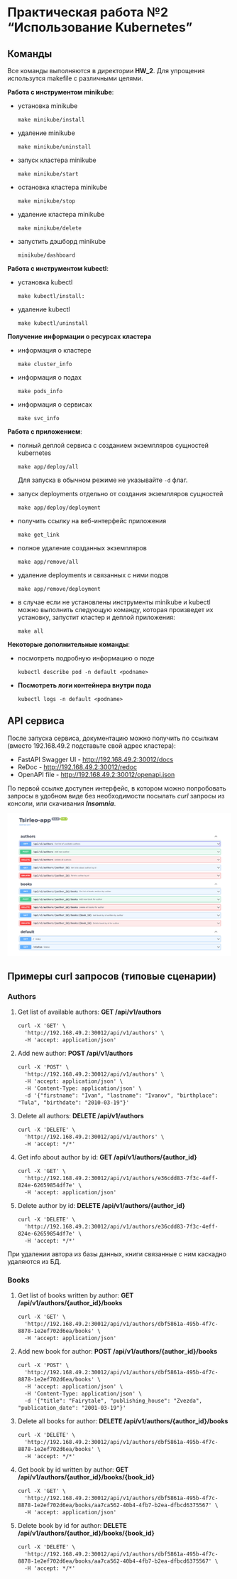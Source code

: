 # Практическая работа №2 “Использование Kubernetes”

## Команды

Все команды выполняются в директории **HW_2**. Для упрощения использутся makefile с различными целями.

**Работа с инструментом minikube**:
* уcтановка minikube
    ```shell
    make minikube/install
    ```
* удаление minikube
    ```shell
    make minikube/uninstall
    ```
* запуск кластера minikube
    ```shell
    make minikube/start
    ```
* остановка кластера minikube
    ```shell
    make minikube/stop
    ```
* удаление кластера minikube
    ```shell
    make minikube/delete
    ```
* запустить дэшборд minikube
    ```shell
    minikube/dashboard
    ```
**Работа с инструментом kubectl**:
* уcтановка kubectl
    ```shell
    make kubectl/install:
    ```
* удаление kubectl
    ```shell
    make kubectl/uninstall
    ```
  
**Получение информации о ресурсах кластера**
* информация о кластере
    ```shell
    make cluster_info
    ```
* информация о подах
    ```shell
    make pods_info
    ```
* информация о сервисах
    ```shell
    make svc_info
    ```

**Работа с приложением**:
* полный деплой сервиса с созданием экземпляров сущностей kubernetes
    ```shell
    make app/deploy/all
    ```
  Для запуска в обычном режиме не указывайте `-d` флаг.

* запуск deployments отдельно от создания экземпляров сущностей
    ```shell
    make app/deploy/deployment
    ```

* получить ссылку на веб-интерфейс приложения
    ```shell
    make get_link
    ```

* полное удаление созданных экземпляров
    ```shell
    make app/remove/all
    ```

* удаление deployments и связанных с ними подов
    ```shell
    make app/remove/deployment
    ```
* в случае если не установлены инструменты minikube и kubectl можно выполнить следующую команду, 
которая произведет их установку, запустит кластер и деплой приложения:
    ```shell
    make all
    ```

**Некоторые дополнительные команды**:
* посмотреть подробную информацию о поде
    ```shell
    kubectl describe pod -n default <podname>
    ```
* **Посмотреть логи контейнера внутри пода**
    ```shell
    kubectl logs -n default <podname>
    ```

## API сервиса
После запуска сервиса, документацию можно получить по ссылкам (вместо 192.168.49.2 подставьте свой адрес кластера):
* FastAPI Swagger UI - http://192.168.49.2:30012/docs 
* ReDoc - http://192.168.49.2:30012/redoc
* OpenAPI file - http://192.168.49.2:30012/openapi.json 

По первой ссылке доступен интерфейс, в котором можно попробовать запросы в удобном виде без необходимости 
посылать *curl* запросы из консоли, или скачивания ***Insomnia***.

![query_paths](./media/query_paths.png)

## Примеры curl запросов (типовые сценарии)

### Authors

1. Get list of available authors: **GET /api/v1/authors**
    ```shell
    curl -X 'GET' \
      'http://192.168.49.2:30012/api/v1/authors' \
      -H 'accept: application/json'
    ```
2. Add new author: **POST /api/v1/authors**
    ```shell
    curl -X 'POST' \
      'http://192.168.49.2:30012/api/v1/authors' \
      -H 'accept: application/json' \
      -H 'Content-Type: application/json' \
      -d '{"firstname": "Ivan", "lastname": "Ivanov", "birthplace": "Tula", "birthdate": "2010-03-19"}'
    ```
3. Delete all authors: **DELETE /api/v1/authors**
    ```shell
    curl -X 'DELETE' \
      'http://192.168.49.2:30012/api/v1/authors' \
      -H 'accept: */*'
    ```
4. Get info about author by id: **GET /api/v1/authors/{author_id}**
    ```shell
    curl -X 'GET' \
      'http://192.168.49.2:30012/api/v1/authors/e36cdd83-7f3c-4eff-824e-62659854df7e' \
      -H 'accept: application/json'
    ```
5. Delete author by id: **DELETE /api/v1/authors/{author_id}**
    ```shell
    curl -X 'DELETE' \
      'http://192.168.49.2:30012/api/v1/authors/e36cdd83-7f3c-4eff-824e-62659854df7e' \
      -H 'accept: */*'
    ```

При удалении автора из базы данных, книги связанные с ним каскадно удаляются из БД.

### Books

1. Get list of books written by author: **GET /api/v1/authors/{author_id}/books**
    ```shell
    curl -X 'GET' \
      'http://192.168.49.2:30012/api/v1/authors/dbf5861a-495b-4f7c-8878-1e2ef702d6ea/books' \
      -H 'accept: application/json'
    ```
2. Add new book for author: **POST /api/v1/authors/{author_id}/books**
    ```shell
    curl -X 'POST' \
      'http://192.168.49.2:30012/api/v1/authors/dbf5861a-495b-4f7c-8878-1e2ef702d6ea/books' \
      -H 'accept: application/json' \
      -H 'Content-Type: application/json' \
      -d '{"title": "Fairytale", "publishing_house": "Zvezda", "publication_date": "2001-03-19"}'
    ```
3. Delete all books for author: **DELETE /api/v1/authors/{author_id}/books**
    ```shell
    curl -X 'DELETE' \
      'http://192.168.49.2:30012/api/v1/authors/dbf5861a-495b-4f7c-8878-1e2ef702d6ea/books' \
      -H 'accept: */*'
    ```
4. Get book by id written by author: **GET /api/v1/authors/{author_id}/books/{book_id}**
    ```shell
    curl -X 'GET' \
      'http://192.168.49.2:30012/api/v1/authors/dbf5861a-495b-4f7c-8878-1e2ef702d6ea/books/aa7ca562-40b4-4fb7-b2ea-dfbcd6375567' \
      -H 'accept: application/json'
    ```
5. Delete book by id for author: **DELETE /api/v1/authors/{author_id}/books/{book_id}**
    ```shell
    curl -X 'DELETE' \
      'http://192.168.49.2:30012/api/v1/authors/dbf5861a-495b-4f7c-8878-1e2ef702d6ea/books/aa7ca562-40b4-4fb7-b2ea-dfbcd6375567' \
      -H 'accept: */*'
    ```
